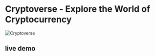 # Cryptoverse - Explore the World of Cryptocurrency

![Cryptoverse](https://i.ibb.co/8gh5Jc8/image.png)

## live demo 
